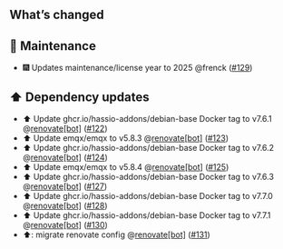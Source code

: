 ## What’s changed

## 🧰 Maintenance

- 🎆 Updates maintenance/license year to 2025 @frenck ([#129](https://github.com/hassio-addons/addon-emqx/pull/129))

## ⬆️ Dependency updates

- ⬆️ Update ghcr.io/hassio-addons/debian-base Docker tag to v7.6.1 @[renovate[bot]](https://github.com/apps/renovate) ([#122](https://github.com/hassio-addons/addon-emqx/pull/122))
- ⬆️ Update emqx/emqx to v5.8.3 @[renovate[bot]](https://github.com/apps/renovate) ([#123](https://github.com/hassio-addons/addon-emqx/pull/123))
- ⬆️ Update ghcr.io/hassio-addons/debian-base Docker tag to v7.6.2 @[renovate[bot]](https://github.com/apps/renovate) ([#124](https://github.com/hassio-addons/addon-emqx/pull/124))
- ⬆️ Update emqx/emqx to v5.8.4 @[renovate[bot]](https://github.com/apps/renovate) ([#125](https://github.com/hassio-addons/addon-emqx/pull/125))
- ⬆️ Update ghcr.io/hassio-addons/debian-base Docker tag to v7.6.3 @[renovate[bot]](https://github.com/apps/renovate) ([#127](https://github.com/hassio-addons/addon-emqx/pull/127))
- ⬆️ Update ghcr.io/hassio-addons/debian-base Docker tag to v7.7.0 @[renovate[bot]](https://github.com/apps/renovate) ([#128](https://github.com/hassio-addons/addon-emqx/pull/128))
- ⬆️ Update ghcr.io/hassio-addons/debian-base Docker tag to v7.7.1 @[renovate[bot]](https://github.com/apps/renovate) ([#130](https://github.com/hassio-addons/addon-emqx/pull/130))
- ⬆️: migrate renovate config @[renovate[bot]](https://github.com/apps/renovate) ([#131](https://github.com/hassio-addons/addon-emqx/pull/131))
